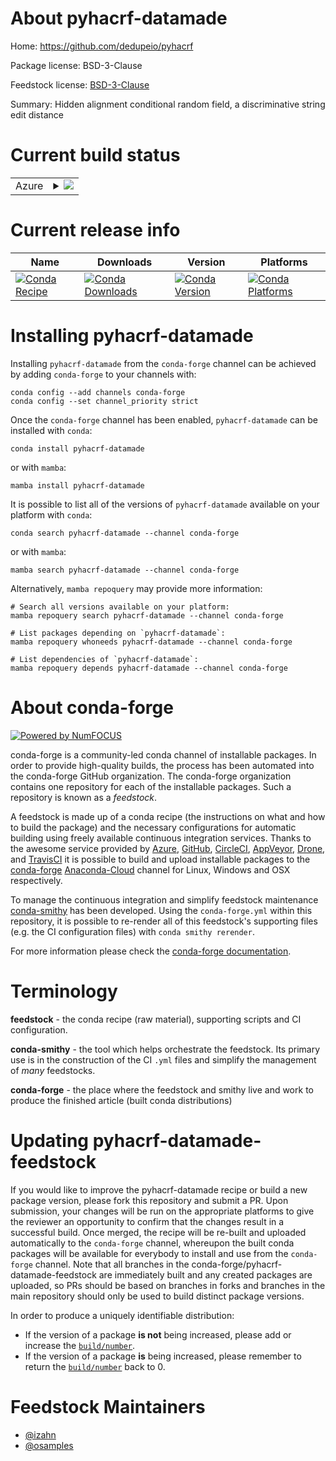About pyhacrf-datamade
======================

Home: https://github.com/dedupeio/pyhacrf

Package license: BSD-3-Clause

Feedstock license: [BSD-3-Clause](https://github.com/conda-forge/pyhacrf-datamade-feedstock/blob/main/LICENSE.txt)

Summary: Hidden alignment conditional random field, a discriminative string edit distance

Current build status
====================


<table>
    
  <tr>
    <td>Azure</td>
    <td>
      <details>
        <summary>
          <a href="https://dev.azure.com/conda-forge/feedstock-builds/_build/latest?definitionId=14587&branchName=main">
            <img src="https://dev.azure.com/conda-forge/feedstock-builds/_apis/build/status/pyhacrf-datamade-feedstock?branchName=main">
          </a>
        </summary>
        <table>
          <thead><tr><th>Variant</th><th>Status</th></tr></thead>
          <tbody><tr>
              <td>linux_64_numpy1.19python3.7.____cpython</td>
              <td>
                <a href="https://dev.azure.com/conda-forge/feedstock-builds/_build/latest?definitionId=14587&branchName=main">
                  <img src="https://dev.azure.com/conda-forge/feedstock-builds/_apis/build/status/pyhacrf-datamade-feedstock?branchName=main&jobName=linux&configuration=linux_64_numpy1.19python3.7.____cpython" alt="variant">
                </a>
              </td>
            </tr><tr>
              <td>linux_64_numpy1.19python3.8.____73_pypy</td>
              <td>
                <a href="https://dev.azure.com/conda-forge/feedstock-builds/_build/latest?definitionId=14587&branchName=main">
                  <img src="https://dev.azure.com/conda-forge/feedstock-builds/_apis/build/status/pyhacrf-datamade-feedstock?branchName=main&jobName=linux&configuration=linux_64_numpy1.19python3.8.____73_pypy" alt="variant">
                </a>
              </td>
            </tr><tr>
              <td>linux_64_numpy1.19python3.8.____cpython</td>
              <td>
                <a href="https://dev.azure.com/conda-forge/feedstock-builds/_build/latest?definitionId=14587&branchName=main">
                  <img src="https://dev.azure.com/conda-forge/feedstock-builds/_apis/build/status/pyhacrf-datamade-feedstock?branchName=main&jobName=linux&configuration=linux_64_numpy1.19python3.8.____cpython" alt="variant">
                </a>
              </td>
            </tr><tr>
              <td>linux_64_numpy1.19python3.9.____73_pypy</td>
              <td>
                <a href="https://dev.azure.com/conda-forge/feedstock-builds/_build/latest?definitionId=14587&branchName=main">
                  <img src="https://dev.azure.com/conda-forge/feedstock-builds/_apis/build/status/pyhacrf-datamade-feedstock?branchName=main&jobName=linux&configuration=linux_64_numpy1.19python3.9.____73_pypy" alt="variant">
                </a>
              </td>
            </tr><tr>
              <td>linux_64_numpy1.19python3.9.____cpython</td>
              <td>
                <a href="https://dev.azure.com/conda-forge/feedstock-builds/_build/latest?definitionId=14587&branchName=main">
                  <img src="https://dev.azure.com/conda-forge/feedstock-builds/_apis/build/status/pyhacrf-datamade-feedstock?branchName=main&jobName=linux&configuration=linux_64_numpy1.19python3.9.____cpython" alt="variant">
                </a>
              </td>
            </tr><tr>
              <td>linux_64_numpy1.21python3.10.____cpython</td>
              <td>
                <a href="https://dev.azure.com/conda-forge/feedstock-builds/_build/latest?definitionId=14587&branchName=main">
                  <img src="https://dev.azure.com/conda-forge/feedstock-builds/_apis/build/status/pyhacrf-datamade-feedstock?branchName=main&jobName=linux&configuration=linux_64_numpy1.21python3.10.____cpython" alt="variant">
                </a>
              </td>
            </tr><tr>
              <td>osx_64_numpy1.19python3.7.____cpython</td>
              <td>
                <a href="https://dev.azure.com/conda-forge/feedstock-builds/_build/latest?definitionId=14587&branchName=main">
                  <img src="https://dev.azure.com/conda-forge/feedstock-builds/_apis/build/status/pyhacrf-datamade-feedstock?branchName=main&jobName=osx&configuration=osx_64_numpy1.19python3.7.____cpython" alt="variant">
                </a>
              </td>
            </tr><tr>
              <td>osx_64_numpy1.19python3.8.____73_pypy</td>
              <td>
                <a href="https://dev.azure.com/conda-forge/feedstock-builds/_build/latest?definitionId=14587&branchName=main">
                  <img src="https://dev.azure.com/conda-forge/feedstock-builds/_apis/build/status/pyhacrf-datamade-feedstock?branchName=main&jobName=osx&configuration=osx_64_numpy1.19python3.8.____73_pypy" alt="variant">
                </a>
              </td>
            </tr><tr>
              <td>osx_64_numpy1.19python3.8.____cpython</td>
              <td>
                <a href="https://dev.azure.com/conda-forge/feedstock-builds/_build/latest?definitionId=14587&branchName=main">
                  <img src="https://dev.azure.com/conda-forge/feedstock-builds/_apis/build/status/pyhacrf-datamade-feedstock?branchName=main&jobName=osx&configuration=osx_64_numpy1.19python3.8.____cpython" alt="variant">
                </a>
              </td>
            </tr><tr>
              <td>osx_64_numpy1.19python3.9.____73_pypy</td>
              <td>
                <a href="https://dev.azure.com/conda-forge/feedstock-builds/_build/latest?definitionId=14587&branchName=main">
                  <img src="https://dev.azure.com/conda-forge/feedstock-builds/_apis/build/status/pyhacrf-datamade-feedstock?branchName=main&jobName=osx&configuration=osx_64_numpy1.19python3.9.____73_pypy" alt="variant">
                </a>
              </td>
            </tr><tr>
              <td>osx_64_numpy1.19python3.9.____cpython</td>
              <td>
                <a href="https://dev.azure.com/conda-forge/feedstock-builds/_build/latest?definitionId=14587&branchName=main">
                  <img src="https://dev.azure.com/conda-forge/feedstock-builds/_apis/build/status/pyhacrf-datamade-feedstock?branchName=main&jobName=osx&configuration=osx_64_numpy1.19python3.9.____cpython" alt="variant">
                </a>
              </td>
            </tr><tr>
              <td>osx_64_numpy1.21python3.10.____cpython</td>
              <td>
                <a href="https://dev.azure.com/conda-forge/feedstock-builds/_build/latest?definitionId=14587&branchName=main">
                  <img src="https://dev.azure.com/conda-forge/feedstock-builds/_apis/build/status/pyhacrf-datamade-feedstock?branchName=main&jobName=osx&configuration=osx_64_numpy1.21python3.10.____cpython" alt="variant">
                </a>
              </td>
            </tr>
          </tbody>
        </table>
      </details>
    </td>
  </tr>
</table>

Current release info
====================

| Name | Downloads | Version | Platforms |
| --- | --- | --- | --- |
| [![Conda Recipe](https://img.shields.io/badge/recipe-pyhacrf--datamade-green.svg)](https://anaconda.org/conda-forge/pyhacrf-datamade) | [![Conda Downloads](https://img.shields.io/conda/dn/conda-forge/pyhacrf-datamade.svg)](https://anaconda.org/conda-forge/pyhacrf-datamade) | [![Conda Version](https://img.shields.io/conda/vn/conda-forge/pyhacrf-datamade.svg)](https://anaconda.org/conda-forge/pyhacrf-datamade) | [![Conda Platforms](https://img.shields.io/conda/pn/conda-forge/pyhacrf-datamade.svg)](https://anaconda.org/conda-forge/pyhacrf-datamade) |

Installing pyhacrf-datamade
===========================

Installing `pyhacrf-datamade` from the `conda-forge` channel can be achieved by adding `conda-forge` to your channels with:

```
conda config --add channels conda-forge
conda config --set channel_priority strict
```

Once the `conda-forge` channel has been enabled, `pyhacrf-datamade` can be installed with `conda`:

```
conda install pyhacrf-datamade
```

or with `mamba`:

```
mamba install pyhacrf-datamade
```

It is possible to list all of the versions of `pyhacrf-datamade` available on your platform with `conda`:

```
conda search pyhacrf-datamade --channel conda-forge
```

or with `mamba`:

```
mamba search pyhacrf-datamade --channel conda-forge
```

Alternatively, `mamba repoquery` may provide more information:

```
# Search all versions available on your platform:
mamba repoquery search pyhacrf-datamade --channel conda-forge

# List packages depending on `pyhacrf-datamade`:
mamba repoquery whoneeds pyhacrf-datamade --channel conda-forge

# List dependencies of `pyhacrf-datamade`:
mamba repoquery depends pyhacrf-datamade --channel conda-forge
```


About conda-forge
=================

[![Powered by
NumFOCUS](https://img.shields.io/badge/powered%20by-NumFOCUS-orange.svg?style=flat&colorA=E1523D&colorB=007D8A)](https://numfocus.org)

conda-forge is a community-led conda channel of installable packages.
In order to provide high-quality builds, the process has been automated into the
conda-forge GitHub organization. The conda-forge organization contains one repository
for each of the installable packages. Such a repository is known as a *feedstock*.

A feedstock is made up of a conda recipe (the instructions on what and how to build
the package) and the necessary configurations for automatic building using freely
available continuous integration services. Thanks to the awesome service provided by
[Azure](https://azure.microsoft.com/en-us/services/devops/), [GitHub](https://github.com/),
[CircleCI](https://circleci.com/), [AppVeyor](https://www.appveyor.com/),
[Drone](https://cloud.drone.io/welcome), and [TravisCI](https://travis-ci.com/)
it is possible to build and upload installable packages to the
[conda-forge](https://anaconda.org/conda-forge) [Anaconda-Cloud](https://anaconda.org/)
channel for Linux, Windows and OSX respectively.

To manage the continuous integration and simplify feedstock maintenance
[conda-smithy](https://github.com/conda-forge/conda-smithy) has been developed.
Using the ``conda-forge.yml`` within this repository, it is possible to re-render all of
this feedstock's supporting files (e.g. the CI configuration files) with ``conda smithy rerender``.

For more information please check the [conda-forge documentation](https://conda-forge.org/docs/).

Terminology
===========

**feedstock** - the conda recipe (raw material), supporting scripts and CI configuration.

**conda-smithy** - the tool which helps orchestrate the feedstock.
                   Its primary use is in the construction of the CI ``.yml`` files
                   and simplify the management of *many* feedstocks.

**conda-forge** - the place where the feedstock and smithy live and work to
                  produce the finished article (built conda distributions)


Updating pyhacrf-datamade-feedstock
===================================

If you would like to improve the pyhacrf-datamade recipe or build a new
package version, please fork this repository and submit a PR. Upon submission,
your changes will be run on the appropriate platforms to give the reviewer an
opportunity to confirm that the changes result in a successful build. Once
merged, the recipe will be re-built and uploaded automatically to the
`conda-forge` channel, whereupon the built conda packages will be available for
everybody to install and use from the `conda-forge` channel.
Note that all branches in the conda-forge/pyhacrf-datamade-feedstock are
immediately built and any created packages are uploaded, so PRs should be based
on branches in forks and branches in the main repository should only be used to
build distinct package versions.

In order to produce a uniquely identifiable distribution:
 * If the version of a package **is not** being increased, please add or increase
   the [``build/number``](https://docs.conda.io/projects/conda-build/en/latest/resources/define-metadata.html#build-number-and-string).
 * If the version of a package **is** being increased, please remember to return
   the [``build/number``](https://docs.conda.io/projects/conda-build/en/latest/resources/define-metadata.html#build-number-and-string)
   back to 0.

Feedstock Maintainers
=====================

* [@izahn](https://github.com/izahn/)
* [@osamples](https://github.com/osamples/)

